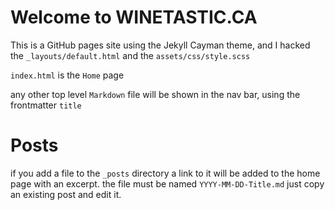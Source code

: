 # Welcome to WINETASTIC.CA

This is a GitHub pages site using the Jekyll Cayman theme, and I hacked the `_layouts/default.html` and the `assets/css/style.scss`

`index.html` is the `Home` page 

any other top level `Markdown` file will be shown in the nav bar, using the frontmatter `title`

# Posts

if you add a file to the `_posts` directory a link to it will be added to the home page with an excerpt.  the file must be named `YYYY-MM-DD-Title.md` just copy an existing post and edit it.
